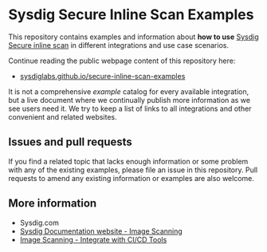 # Sysdig Secure Inline Scan Examples

This repository contains examples and information about **how to use** [Sysdig Secure inline scan](https://docs.sysdig.com/en/integrate-with-ci-cd-tools.html) in different integrations and use case scenarios.

Continue reading the public webpage content of this repository here:

* [sysdiglabs.github.io/secure-inline-scan-examples](https://sysdiglabs.github.io/secure-inline-scan-examples)

It is not a comprehensive _example_ catalog for every available integration, but a live document where we continually publish more information as we see users need it. We try to keep a list of links to all integrations and other convenient and related websites.

## Issues and pull requests

If you find a related topic that lacks enough information or some problem with any of the existing examples, please file an issue in this repository. Pull requests to amend any existing information or examples are also welcome.

## More information

* Sysdig.com
* [Sysdig Documentation website - Image Scanning](https://docs.sysdig.com/en/scanning.html)
* [Image Scanning - Integrate with CI/CD Tools](https://docs.sysdig.com/en/integrate-with-ci-cd-tools.html)

